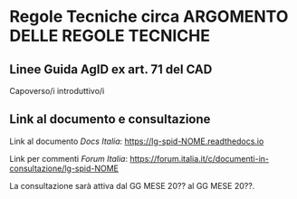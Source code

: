 # Regole Tecniche circa ARGOMENTO DELLE REGOLE TECNICHE
## Linee Guida AgID ex art. 71 del CAD

Capoverso/i introduttivo/i

## Link al documento e consultazione

Link al documento *Docs Italia*: https://lg-spid-NOME.readthedocs.io

Link per commenti *Forum Italia*: https://forum.italia.it/c/documenti-in-consultazione/lg-spid-NOME

La consultazione sarà attiva dal GG MESE 20?? al GG MESE 20??.
